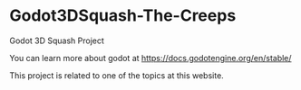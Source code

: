 # Godot3DSquash-The-Creeps
Godot 3D Squash Project

You can learn more about godot at https://docs.godotengine.org/en/stable/

This project is related to one of the topics at this website.
